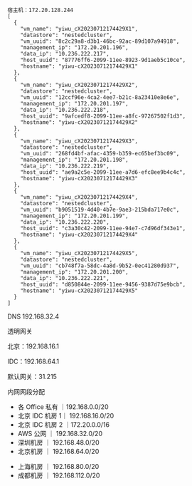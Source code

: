 ```
宿主机：172.20.128.244
[
  {
    "vm_name": "yiwu_cX20230712174429X1",
    "datastore": "nestedcluster",
    "vm_uuid": "8c2c29a8-d3b1-46bc-92ac-89d107a94918",
    "management_ip": "172.20.201.196",
    "data_ip": "10.236.222.217",
    "host_uuid": "87776ff6-2099-11ee-8923-9d1aeb5c10ce",
    "hostname": "yiwu-cX20230712174429X1"
  },
  {
    "vm_name": "yiwu_cX20230712174429X2",
    "datastore": "nestedcluster",
    "vm_uuid": "12ccf96e-4ca2-4ee7-b21c-8a23410e8e6e",
    "management_ip": "172.20.201.197",
    "data_ip": "10.236.222.218",
    "host_uuid": "9afcedf8-2099-11ee-a8fc-97267502f1d3",
    "hostname": "yiwu-cX20230712174429X2"
  },
  {
    "vm_name": "yiwu_cX20230712174429X3",
    "datastore": "nestedcluster",
    "vm_uuid": "268fd4bf-afac-4359-b359-ec65bef3bc09",
    "management_ip": "172.20.201.198",
    "data_ip": "10.236.222.219",
    "host_uuid": "ae9a2c5e-2099-11ee-a7d6-efc8ee9b4c4c",
    "hostname": "yiwu-cX20230712174429X3"
  },
  {
    "vm_name": "yiwu_cX20230712174429X4",
    "datastore": "nestedcluster",
    "vm_uuid": "b9051519-4d40-4b7e-9ae3-215bda717e0c",
    "management_ip": "172.20.201.199",
    "data_ip": "10.236.222.220",
    "host_uuid": "c3a30c42-2099-11ee-94e7-c7d96df343e1",
    "hostname": "yiwu-cX20230712174429X4"
  },
  {
    "vm_name": "yiwu_cX20230712174429X5",
    "datastore": "nestedcluster",
    "vm_uuid": "cb748f7a-58dc-4a8d-9b52-0ec41280d937",
    "management_ip": "172.20.201.200",
    "data_ip": "10.236.222.221",
    "host_uuid": "d850844e-2099-11ee-9456-9387d75e9bcb",
    "hostname": "yiwu-cX20230712174429X5"
  }
]
```







DNS 192.168.32.4

透明网关 

北京：192.168.16.1

IDC：192.168.64.1

默认网关：31.215

内网网段分配

* 各 Office 私有  ｜192.168.0.0/20
* 北京 IDC 机房 1｜ 192.168.16.0/20
* 北京 IDC 机房 2 ｜172.20.0.0/16
* AWS 公网 ｜ 192.168.32.0/20
* 深圳机房 ｜ 192.168.48.0/20
* 北京机房 ｜ 192.168.64.0/20

- 上海机房 ｜ 192.168.80.0/20
- 成都机房 ｜ 192.168.112.0/20

